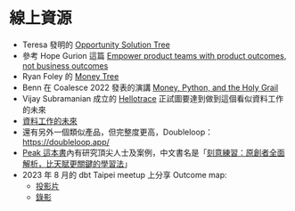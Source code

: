 # 線上資源

- Teresa 發明的 [Opportunity Solution Tree](https://www.producttalk.org/opportunity-solution-tree/)
- 參考 Hope Gurion 這篇 [Empower product teams with product outcomes, not business outcomes](https://www.producttalk.org/2020/05/product-outcomes/)
- Ryan Foley 的 [Money Tree](https://towardsdatascience.com/why-every-data-team-needs-a-money-tree-491a602ea68)
- Benn 在 Coalesce 2022 發表的演講 [Money, Python, and the Holy Grail](https://www.youtube.com/watch?v=q1sIRhrFoeY&t=5s)
- Vijay Subramanian 成立的 [Hellotrace](https://www.hellotrace.io/) 正試圖要達到做到這個看似資料工作的未來
- [資料工作的未來](https://www.linkedin.com/feed/update/urn:li:activity:7110654626709811200/)
- 還有另外一個類似產品，但完整度更高，Doubleloop：https://doubleloop.app/
- [Peak 這本書](https://www.amazon.com/Peak-Secrets-New-Science-Expertise-ebook/dp/B011H56MKS)內有研究頂尖人士及案例，中文書名是「[刻意練習：原創者全面解析，比天賦更關鍵的學習法](https://www.books.com.tw/products/0010752714)」
- 2023 年 8 月的 dbt Taipei meetup 上分享 Outcome map:
   - [投影片](https://gamma.app/docs/Enabling-Business-Success-through-Outcome-Mapping-by-Data-Team-1t59zks4j4eixds?mode=doc)
   - [錄影](https://www.youtube.com/watch?v=CKGBBQMCWoM&t=2960s)
